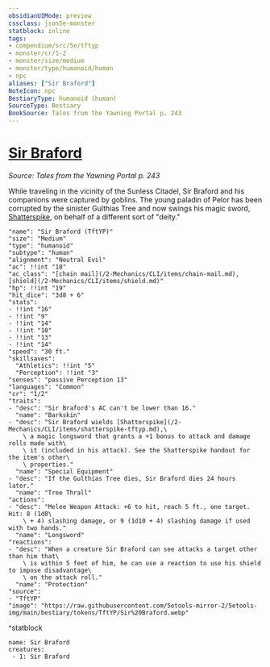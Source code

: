 ```yaml
---
obsidianUIMode: preview
cssclass: json5e-monster
statblock: inline
tags:
- compendium/src/5e/tftyp
- monster/cr/1-2
- monster/size/medium
- monster/type/humanoid/human
- npc
aliases: ["Sir Braford"]
NoteIcon: npc
BestiaryType: humanoid (human)
SourceType: Bestiary
BookSource: Tales from the Yawning Portal p. 243
---
```

# [Sir Braford](2-Mechanics/CLI/bestiary/npc/sir-braford-tftyp.md)
*Source: Tales from the Yawning Portal p. 243*  

While traveling in the vicinity of the Sunless Citadel, Sir Braford and his companions were captured by goblins. The young paladin of Pelor has been corrupted by the sinister Gulthias Tree and now swings his magic sword, [Shatterspike](/2-Mechanics/CLI/items/shatterspike-tftyp.md), on behalf of a different sort of "deity."

```statblock
"name": "Sir Braford (TftYP)"
"size": "Medium"
"type": "humanoid"
"subtype": "human"
"alignment": "Neutral Evil"
"ac": !!int "18"
"ac_class": "[chain mail](/2-Mechanics/CLI/items/chain-mail.md), [shield](/2-Mechanics/CLI/items/shield.md)"
"hp": !!int "19"
"hit_dice": "3d8 + 6"
"stats":
- !!int "16"
- !!int "9"
- !!int "14"
- !!int "10"
- !!int "13"
- !!int "14"
"speed": "30 ft."
"skillsaves":
  "Athletics": !!int "5"
  "Perception": !!int "3"
"senses": "passive Perception 13"
"languages": "Common"
"cr": "1/2"
"traits":
- "desc": "Sir Braford's AC can't be lower than 16."
  "name": "Barkskin"
- "desc": "Sir Braford wields [Shatterspike](/2-Mechanics/CLI/items/shatterspike-tftyp.md),\
    \ a magic longsword that grants a +1 bonus to attack and damage rolls made with\
    \ it (included in his attack). See the Shatterspike handout for the item's other\
    \ properties."
  "name": "Special Equipment"
- "desc": "If the Gulthias Tree dies, Sir Braford dies 24 hours later."
  "name": "Tree Thrall"
"actions":
- "desc": "Melee Weapon Attack: +6 to hit, reach 5 ft., one target. Hit: 8 (1d8\
    \ + 4) slashing damage, or 9 (1d10 + 4) slashing damage if used with two hands."
  "name": "Longsword"
"reactions":
- "desc": "When a creature Sir Braford can see attacks a target other than him that\
    \ is within 5 feet of him, he can use a reaction to use his shield to impose disadvantage\
    \ on the attack roll."
  "name": "Protection"
"source":
- "TftYP"
"image": "https://raw.githubusercontent.com/5etools-mirror-2/5etools-img/main/bestiary/tokens/TftYP/Sir%20Braford.webp"
```
^statblock

```encounter-table
name: Sir Braford
creatures:
 - 1: Sir Braford
```